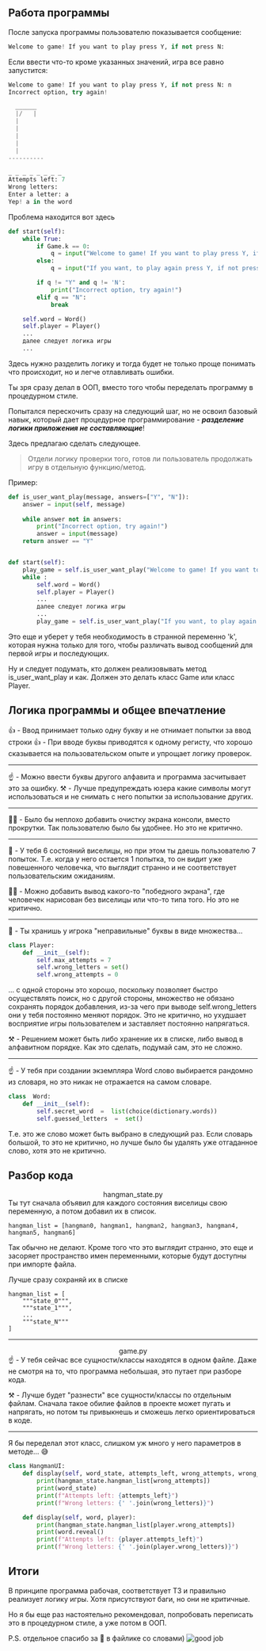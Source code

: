 ## Работа программы
После запуска программы пользователю показывается сообщение:
```python
Welcome to game! If you want to play press Y, if not press N:
```

Если ввести что-то кроме указанных значений, игра все равно запустится:
```python
Welcome to game! If you want to play press Y, if not press N: n
Incorrect option, try again!

  ______
  |/   |
  |    
  |
  |
  |
  |
----------

_ _ _ _ _ _ _ _
Attempts left: 7
Wrong letters: 
Enter a letter: a
Yep! a in the word
```
Проблема находится вот здесь 
```python
def start(self):
	while True:
		if Game.k == 0:
			q = input("Welcome to game! If you want to play press Y, if not press N: ")
		else:
			q = input("If you want, to play again press Y, if not press N: ")

		if q != "Y" and q != 'N':
			print("Incorrect option, try again!")
		elif q == "N":
			break

	self.word = Word()
	self.player = Player()
	...
	далее следует логика игры
	...
```
Здесь нужно разделить логику и тогда будет не только проще понимать что происходит, но и легче отлавливать ошибки. 

Ты зря сразу делал в ООП, вместо того чтобы переделать программу в процедурном стиле. 

Попытался перескочить сразу на следующий шаг, но не освоил базовый навык, который дает процедурное программирование - ***разделение логики приложения не составляющие***!

Здесь предлагаю сделать следующее.

> Отдели логику проверки того, готов ли пользователь продолжать игру в
> отдельную функцию/метод.

Пример:
```python
def is_user_want_play(message, answers=["Y", "N"]):
	answer = input(self, message)
	
	while answer not in answers:
		print("Incorrect option, try again!")
		answer = input(message)
	return answer == "Y"


def start(self):
	play_game = self.is_user_want_play("Welcome to game! If you want to play press Y, if not press N: ")
	while :
		self.word = Word()
		self.player = Player()
		...
		далее следует логика игры
		...
		play_game = self.is_user_want_play("If you want, to play again press Y, if not press N: ")
```
Это еще и уберет у тебя необходимость в странной переменно 'k', которая нужна только для того, чтобы различать вывод сообщений для первой игры и последующих.

Ну и следует подумать, кто должен реализовывать метод is_user_want_play и как. Должен это делать класс Game или класс Player.

## Логика программы и общее впечатление
👍 - Ввод принимает только одну букву и не отнимает попытки за ввод строки
👍 - При вводе буквы приводятся к одному регисту, что хорошо сказывается на пользовательском опыте и упрощает логику проверок.
***
☝️  - Можно ввести буквы другого алфавита и программа засчитывает это за ошибку. 
⚒️  - Лучше предупреждать юзера какие символы могут использоваться и не снимать с него попытки за использование других.
***
✍🏻 - Было бы неплохо добавить очистку экрана консоли, вместо прокрутки. Так пользователю было бы удобнее.
Но это не критично.
***
🤔 - У тебя 6 состояний виселицы, но при этом ты даешь пользователю 7 попыток. Т.е. когда у него остается 1 попытка, то он видит уже повешенного человечка, что выглядит странно и не соответствует пользовательским ожиданиям.

✍🏻 - Можно добавить вывод какого-то "победного экрана", где человечек нарисован без виселицы или что-то типа того. Но это не критично.
***
🤔 - Ты хранишь у игрока "неправильные" буквы в виде множества...
```python
class Player:
	def __init__(self):
		self.max_attempts = 7
		self.wrong_letters = set()
		self.wrong_attempts = 0
```
 ... с одной стороны это хорошо, поскольку позволяет быстро осуществлять поиск, но с другой стороны, множество не обязано сохранять порядок добавления, из-за чего при выводе self.wrong_letters они у тебя постоянно меняют порядок.
Это не критично, но ухудшает восприятие игры пользователем и заставляет постоянно напрягаться.

⚒️ - Решением может быть либо хранение их в списке, либо вывод в алфавитном порядке. Как это сделать, подумай сам, это не сложно.
***
☝️ - У тебя при создании экземпляра Word слово выбирается рандомно из словаря, но это никак не отражается на самом словаре. 
```python
class  Word:
	def __init__(self):
		self.secret_word  =  list(choice(dictionary.words))
		self.guessed_letters  =  set()
```
Т.е. это же слово может быть выбрано в следующий раз. Если словарь большой, то это не критично, но лучше было бы удалять уже отгаданное слово, хотя это не критично.

## Разбор кода

<center>hangman_state.py</center>
Ты тут сначала объявил для каждого состояния виселицы свою переменную, а потом добавил их в список. 

    hangman_list = [hangman0, hangman1, hangman2, hangman3, hangman4, hangman5, hangman6]

Так обычно не делают. 
Кроме того что это выглядит странно, это еще и засоряет пространство имен переменными, которые будут доступны при импорте файла.

Лучше сразу сохраняй их в списке

    hangman_list = [
    	"""state_0""",
    	"""state_1""",
    	...
    	"""state_N"""
    ]
  ***
  <center>game.py</center>
  ☝️ - У тебя сейчас все сущности/классы находятся в одном файле. Даже не смотря на то, что программа небольшая, это путает при разборе кода.
  
⚒️ - Лучше будет "разнести" все сущности/классы по отдельным файлам. Сначала такое обилие файлов в проекте может пугать и напрягать, но потом ты привыкнешь и сможешь легко ориентироваться в коде.
***
Я бы переделал этот класс, слишком уж много у него параметров в методе... 😅
```python
class HangmanUI:
	def display(self, word_state, attempts_left, wrong_attempts, wrong_letters):
		print(hangman_state.hangman_list[wrong_attempts])
		print(word_state)
		print(f"Attempts left: {attempts_left}")
		print(f"Wrong letters: {' '.join(wrong_letters)}")

	def display(self, word, player):
		print(hangman_state.hangman_list[player.wrong_attempts])
		print(word.reveal()
		print(f"Attempts left: {player.attempts_left}")
		print(f"Wrong letters: {' '.join(player.wrong_letters)}")
```

## Итоги
В принципе программа рабочая, соответствует ТЗ и правильно реализует логику игры. Хотя присутствуют баги, но они не критичные.

Но я бы еще раз настоятельно рекомендовал, попробовать переписать это в процедурном стиле, а уже потом в ООП.

P.S. отдельное спасибо за 🌵 в файлике со словами)
![good job](https://kartinkof.club/uploads/posts/2022-04/1649591828_3-kartinkof-club-p-ugarnie-kartinki-i-anime-4.jpg)

